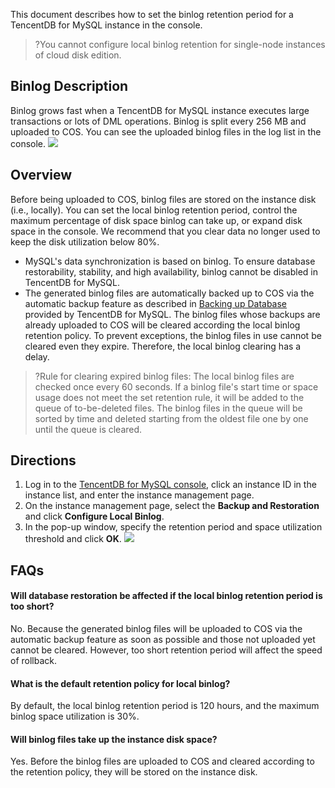 This document describes how to set the binlog retention period for a TencentDB for MySQL instance in the console.
>?You cannot configure local binlog retention for single-node instances of cloud disk edition.

## Binlog Description
Binlog grows fast when a TencentDB for MySQL instance executes large transactions or lots of DML operations. Binlog is split every 256 MB and uploaded to COS. You can see the uploaded binlog files in the log list in the console.
![](https://main.qcloudimg.com/raw/bcf3d0d2ac291ccebbcfebea05fd11f1.png)

## Overview
Before being uploaded to COS, binlog files are stored on the instance disk (i.e., locally). You can set the local binlog retention period, control the maximum percentage of disk space binlog can take up, or expand disk space in the console. We recommend that you clear data no longer used to keep the disk utilization below 80%.
- MySQL's data synchronization is based on binlog. To ensure database restorability, stability, and high availability, binlog cannot be disabled in TencentDB for MySQL.
- The generated binlog files are automatically backed up to COS via the automatic backup feature as described in [Backing up Database](https://intl.cloud.tencent.com/document/product/236/37796) provided by TencentDB for MySQL. The binlog files whose backups are already uploaded to COS will be cleared according the local binlog retention policy. To prevent exceptions, the binlog files in use cannot be cleared even they expire. Therefore, the local binlog clearing has a delay.
>?Rule for clearing expired binlog files:
>The local binlog files are checked once every 60 seconds. If a binlog file's start time or space usage does not meet the set retention rule, it will be added to the queue of to-be-deleted files. The binlog files in the queue will be sorted by time and deleted starting from the oldest file one by one until the queue is cleared.

## Directions
1. Log in to the [TencentDB for MySQL console](https://console.cloud.tencent.com/cdb), click an instance ID in the instance list, and enter the instance management page.
2. On the instance management page, select the **Backup and Restoration** and click **Configure Local Binlog**.
3. In the pop-up window, specify the retention period and space utilization threshold and click **OK**.
![](https://staticintl.cloudcachetci.com/yehe/backend-news/e5xL948_37.png)

## FAQs
#### Will database restoration be affected if the local binlog retention period is too short?
No. Because the generated binlog files will be uploaded to COS via the automatic backup feature as soon as possible and those not uploaded yet cannot be cleared. However, too short retention period will affect the speed of rollback.

#### What is the default retention policy for local binlog?
By default, the local binlog retention period is 120 hours, and the maximum binlog space utilization is 30%.

#### Will binlog files take up the instance disk space?
Yes. Before the binlog files are uploaded to COS and cleared according to the retention policy, they will be stored on the instance disk.

